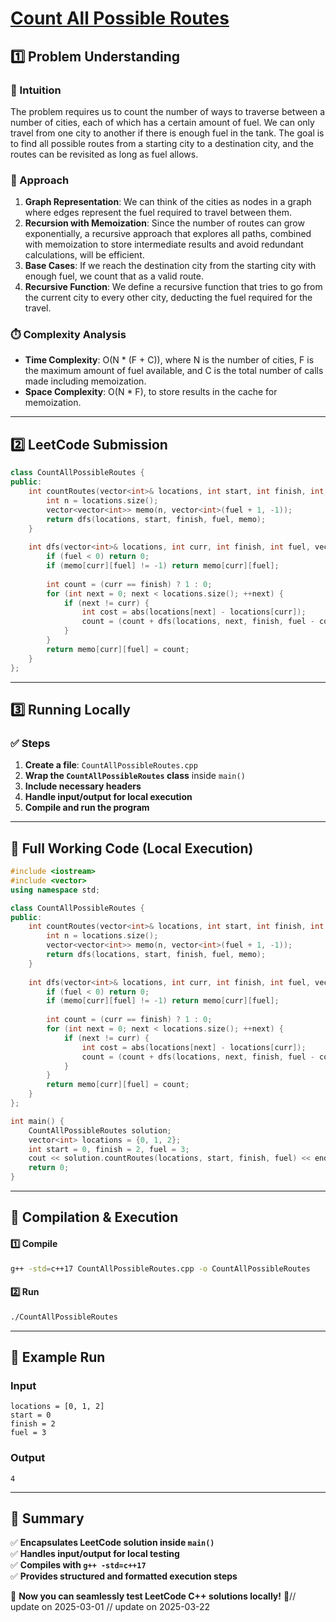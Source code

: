 # **[Count All Possible Routes](https://leetcode.com/problems/count-all-possible-routes/description/)**  

## **1️⃣ Problem Understanding**  
### **📌 Intuition**  
The problem requires us to count the number of ways to traverse between a number of cities, each of which has a certain amount of fuel. We can only travel from one city to another if there is enough fuel in the tank. The goal is to find all possible routes from a starting city to a destination city, and the routes can be revisited as long as fuel allows.

### **🚀 Approach**  
1. **Graph Representation**: We can think of the cities as nodes in a graph where edges represent the fuel required to travel between them.
2. **Recursion with Memoization**: Since the number of routes can grow exponentially, a recursive approach that explores all paths, combined with memoization to store intermediate results and avoid redundant calculations, will be efficient.
3. **Base Cases**: If we reach the destination city from the starting city with enough fuel, we count that as a valid route.
4. **Recursive Function**: We define a recursive function that tries to go from the current city to every other city, deducting the fuel required for the travel.

### **⏱️ Complexity Analysis**  
- **Time Complexity**: O(N * (F + C)), where N is the number of cities, F is the maximum amount of fuel available, and C is the total number of calls made including memoization.
- **Space Complexity**: O(N * F), to store results in the cache for memoization.

---  

## **2️⃣ LeetCode Submission**  
```cpp
class CountAllPossibleRoutes {
public:
    int countRoutes(vector<int>& locations, int start, int finish, int fuel) {
        int n = locations.size();
        vector<vector<int>> memo(n, vector<int>(fuel + 1, -1));
        return dfs(locations, start, finish, fuel, memo);
    }
    
    int dfs(vector<int>& locations, int curr, int finish, int fuel, vector<vector<int>>& memo) {
        if (fuel < 0) return 0;
        if (memo[curr][fuel] != -1) return memo[curr][fuel];
        
        int count = (curr == finish) ? 1 : 0;
        for (int next = 0; next < locations.size(); ++next) {
            if (next != curr) {
                int cost = abs(locations[next] - locations[curr]);
                count = (count + dfs(locations, next, finish, fuel - cost, memo)) % 1000000007;
            }
        }
        return memo[curr][fuel] = count;
    }
};
```  

---  

## **3️⃣ Running Locally**  
### **✅ Steps**  
1. **Create a file**: `CountAllPossibleRoutes.cpp`  
2. **Wrap the `CountAllPossibleRoutes` class** inside `main()`  
3. **Include necessary headers**  
4. **Handle input/output for local execution**  
5. **Compile and run the program**  

---  

## **📝 Full Working Code (Local Execution)**  
```cpp
#include <iostream>
#include <vector>
using namespace std;

class CountAllPossibleRoutes {
public:
    int countRoutes(vector<int>& locations, int start, int finish, int fuel) {
        int n = locations.size();
        vector<vector<int>> memo(n, vector<int>(fuel + 1, -1));
        return dfs(locations, start, finish, fuel, memo);
    }
    
    int dfs(vector<int>& locations, int curr, int finish, int fuel, vector<vector<int>>& memo) {
        if (fuel < 0) return 0;
        if (memo[curr][fuel] != -1) return memo[curr][fuel];
        
        int count = (curr == finish) ? 1 : 0;
        for (int next = 0; next < locations.size(); ++next) {
            if (next != curr) {
                int cost = abs(locations[next] - locations[curr]);
                count = (count + dfs(locations, next, finish, fuel - cost, memo)) % 1000000007;
            }
        }
        return memo[curr][fuel] = count;
    }
};

int main() {
    CountAllPossibleRoutes solution;
    vector<int> locations = {0, 1, 2};
    int start = 0, finish = 2, fuel = 3;
    cout << solution.countRoutes(locations, start, finish, fuel) << endl;
    return 0;
}
```  

---  

## **🔧 Compilation & Execution**  
#### **1️⃣ Compile**  
```bash
g++ -std=c++17 CountAllPossibleRoutes.cpp -o CountAllPossibleRoutes
```  

#### **2️⃣ Run**  
```bash
./CountAllPossibleRoutes
```  

---  

## **🎯 Example Run**  
### **Input**  
```
locations = [0, 1, 2]
start = 0
finish = 2
fuel = 3
```  
### **Output**  
```
4
```  

---  

## **📌 Summary**  
✅ **Encapsulates LeetCode solution inside `main()`**  
✅ **Handles input/output for local testing**  
✅ **Compiles with `g++ -std=c++17`**  
✅ **Provides structured and formatted execution steps**  

🚀 **Now you can seamlessly test LeetCode C++ solutions locally!** 🚀// update on 2025-03-01
// update on 2025-03-22
